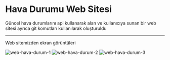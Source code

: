 # Hava Durumu Web Sitesi
 Güncel hava durumlarını api kullanarak alan ve kullanıcıya sunan bir web sitesi
 ayrıca git komutları kullanılarak oluşturuldu

 ----
Web sitemizden ekran görüntüleri

![web-hava-durum-1](https://github.com/NumaIYI/Hava-Durumu-Web-Sitesi/assets/128406291/4ef3f59b-e0a8-4ee6-bad6-fcf95e33e272)
![web-hava-durum-2](https://github.com/NumaIYI/Hava-Durumu-Web-Sitesi/assets/128406291/4a2ee854-6c82-4c61-8fac-7e8fd4c491a9)
![web-hava-durum-3](https://github.com/NumaIYI/Hava-Durumu-Web-Sitesi/assets/128406291/2da5e76e-b944-41d1-bf87-1a9452116b3c)
